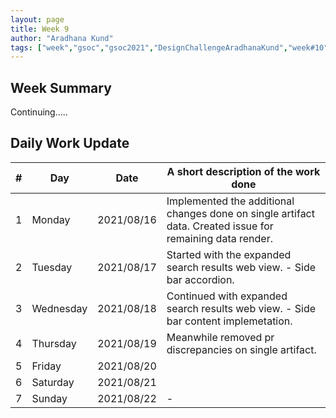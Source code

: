 ```yaml
---
layout: page
title: Week 9
author: "Aradhana Kund"
tags: ["week","gsoc","gsoc2021","DesignChallengeAradhanaKund","week#10","eval#2"]
---
```


## Week Summary

Continuing..... 


## Daily Work Update

|\#|Day|Date|A short description of the work done|  
|---	|---	|---	|---	|  
|1   	| Monday 	|   2021/08/16	| Implemented the additional changes done on single artifact data. Created issue for remaining data render.  |  
|2   	| Tuesday  	|   2021/08/17	| Started with the expanded search results web view. - Side bar accordion.	|  
|3   	| Wednesday  	|  2021/08/18 	| Continued with expanded search results web view. - Side bar content implemetation. |  
|4   	| Thursday  	|   2021/08/19	| Meanwhile removed pr discrepancies on single artifact. |  
|5   	| Friday  	|   2021/08/20	|  |  
|6   	| Saturday  	|   2021/08/21	|	 |  
|7   	| Sunday  	|   2021/08/22	| - |

